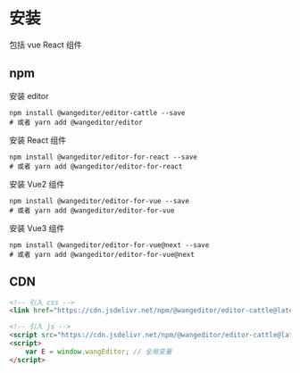 # 安装

包括 vue React 组件

## npm

安装 editor

```shell
npm install @wangeditor/editor-cattle --save
# 或者 yarn add @wangeditor/editor
```

安装 React 组件

```shell
npm install @wangeditor/editor-for-react --save
# 或者 yarn add @wangeditor/editor-for-react
```

安装 Vue2 组件

```shell
npm install @wangeditor/editor-for-vue --save
# 或者 yarn add @wangeditor/editor-for-vue
```

安装 Vue3 组件

```shell
npm install @wangeditor/editor-for-vue@next --save
# 或者 yarn add @wangeditor/editor-for-vue@next
```

## CDN

```html
<!-- 引入 css -->
<link href="https://cdn.jsdelivr.net/npm/@wangeditor/editor-cattle@latest/dist/css/style.css" rel="stylesheet">

<!-- 引入 js -->
<script src="https://cdn.jsdelivr.net/npm/@wangeditor/editor-cattle@latest/dist/index.min.js"></script>
<script>
    var E = window.wangEditor; // 全局变量
</script>
```
